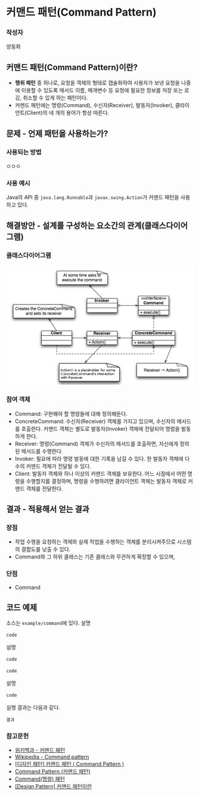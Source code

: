 ﻿# 커맨드 패턴(Command Pattern)

### 작성자
양동화


## 커맨드 패턴(Command Pattern)이란?
- **행위 패턴** 중 하나로, 요청을 객체의 형태로 캡슐화하여 사용자가 보낸 요청을 나중에 이용할 수 있도록 매서드 이름, 매개변수 등 요청에 필요한 정보를 저장 또는 로깅, 취소할 수 있게 하는 패턴이다.
- 커맨드 패턴에는 명령(Command), 수신자(Receiver), 발동자(Invoker), 클라이언트(Client)의 네 개의 용어가 항상 따른다.


## 문제 - 언제 패턴을 사용하는가?
### 사용되는 방법
ㅇㅇㅇ

### 사용 예시
Java의 API 중 `java.lang.Runnable`과 `javax.swing.Action`가 커맨드 패턴을 사용하고 있다.


## 해결방안 - 설계를 구성하는 요소간의 관계(클래스다이어그램)
### 클래스다이어그램
![UML_Proxy](./img/Command_Design_Pattern_Class_Diagram.png)

### 참여 객체
- Command: 구현해야 할 명령들에 대해 정의해둔다.
- ConcreteCommand: 수신자(Receiver) 객체를 가지고 있으며, 수신자의 메서드를 호출한다. 커맨드 객체는 별도로 발동자(Invoker) 객체에 전달되어 명령을 발동하게 한다.
- Receiver: 명령(Command) 객체가 수신자의 메서드를 호출하면, 자신에게 정의된 메서드를 수행한다.
- Invoker: 필요에 따라 명령 발동에 대한 기록을 남길 수 있다. 한 발동자 객체에 다수의 커맨드 객체가 전달될 수 있다.
- Client: 발동자 객체와 하나 이상의 커맨드 객체를 보유한다. 어느 시점에서 어떤 명령을 수행할지를 결정하며, 명령을 수행하려면 클라이언트 객체는 발동자 객체로 커맨드 객체를 전달한다.


## 결과 - 적용해서 얻는 결과
### 장점
- 작업 수행을 요청하는 객체와 실제 작업을 수행하는 객체를 분리시켜주므로 시스템의 결합도를 낮출 수 있다.
- Command와 그 하위 클래스는 기존 클래스와 무관하게 확장할 수 있으며, 

### 단점
- Command


## 코드 예제
소스는 `example/command`에 있다.
설명

```java
code
```

설명

```java
code
```

```java
code
```

설명

```java
code
```

실행 결과는 다음과 같다.

```
결과
```


### 참고문헌
- [위키백과 - 커맨드 패턴](https://ko.wikipedia.org/wiki/%EC%BB%A4%EB%A7%A8%EB%93%9C_%ED%8C%A8%ED%84%B4)
- [Wikipedia - Command pattern](https://en.wikipedia.org/wiki/Command_pattern)
- [[디자인 패턴] 커맨드 패턴 ( Command Pattern )](https://victorydntmd.tistory.com/295)
- [Command Pattern (커맨드 패턴)](https://yuns-helloworld.tistory.com/entry/Command-Pattern-%EC%BB%A4%EB%A7%A8%EB%93%9C-%ED%8C%A8%ED%84%B4)
- [Command(명령) 패턴](https://kimsunzun.tistory.com/entry/Command%EB%AA%85%EB%A0%B9-%ED%8C%A8%ED%84%B4)
- [[Design Pattern] 커맨드 패턴이란](https://gmlwjd9405.github.io/2018/07/07/command-pattern.html)
